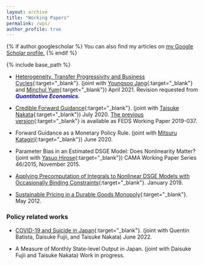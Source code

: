 ```yaml
---
layout: archive
title: "Working Papers"
permalink: /wps/
author_profile: true
---
```


{% if author.googlescholar %}
  You can also find my articles on <u><a href="{{author.googlescholar}}">my Google Scholar profile</a>.</u>
{% endif %}

{% include base_path %}

<!-- ### *Heterogeneous-agent macro models:* -->

* [Heterogeneity, Transfer Progressivity and Business Cycles](/files/HAT_Revised.pdf){:target="_blank"}. (joint with [Youngsoo Jang](https://sites.google.com/site/youngsoojangecon/){:target="_blank"} and [Minchul Yum](https://minchulyum.github.io/){:target="_blank"}) April 2021.  Revision requested from <span style="color: blue; ">***Quantitative Economics***</span>.

<!-- ### *Monetary Policy:* -->

* [Credible Forward Guidance](/files/CFG_CARF.pdf){:target="_blank"}. (joint with [Taisuke Nakata](https://sites.google.com/site/taisukenakata/){:target="_blank"}) July 2020. [The previous version](https://www.federalreserve.gov/econres/feds/files/2019037pap.pdf){:target="_blank"} is available as FEDS Working Paper 2019-037.

<!-- ### *Nonlinear solution and estimation methods for DSGE models:* -->

* Forward Guidance as a Monetary Policy Rule. (joint with [Mitsuru Katagiri](https://sites.google.com/site/mitsurukatagiri/){:target="_blank"}) June 2020.

* Parameter Bias in an Estimated DSGE Model: Does Nonlinearity Matter? (joint with [Yasuo Hirose](https://sites.google.com/site/yasuohirose/){:target="_blank"}) CAMA Working Paper Series 46/2015, November 2015.

* [Applying Precomputation of Integrals to Nonlinear DSGE Models with Occasionally Binding Constraints](/files/method012419.pdf){:target="_blank"}. January 2019.

<!-- ### *Others:* -->

* [Sustainable Pricing in a Durable Goods Monopoly](/files/NASM2013-492.pdf){:target="_blank"}. May 2012.

### Policy related works

* [COVID-19 and Suicide in Japan](https://drive.google.com/file/d/1JZ1UbFPN16eEmt5VBD3jUJtkp8-pZVlu/view){:target="_blank"}. (joint with Quentin Batista, Daisuke Fujii, and Taisuke Nakata) June 2022.

* A Measure of Monthly State-level Output in Japan. (joint with Daisuke Fujii and Taisuke Nakata) Work in progress.


